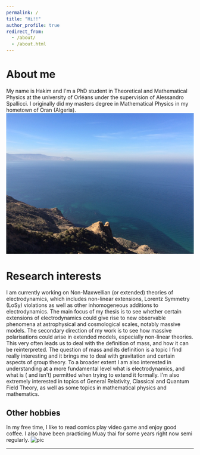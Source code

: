 ```yaml
---
permalink: /
title: "Hi!!"
author_profile: true
redirect_from: 
  - /about/
  - /about.html
---
```

# About me 
My name is Hakim and I'm a PhD student in Theoretical and Mathematical Physics at the university of Orléans under the supervision of Alessandro Spallicci. I originally did my masters degree in Mathematical Physics in my hometown of Oran (Algeria). 
![pic](images/Oran.jpg)


# Research interests 
I am currently working on Non-Maxwellian (or extended) theories of electrodynamics, which includes non-linear extensions, Lorentz Symmetry (LoSy) violations as well as other inhomogeneous additions to electrodynamics.
The main focus of my thesis is to see whether certain extensions of electrodynamics could give rise to new observable phenomena at astrophysical and cosmological scales, notably massive models. 
The secondary direction of my work is to see how massive polarisations could arise in extended models, especially non-linear theories. This very often leads us to deal with the definition of mass, and how it can be reinterpreted.
The question of mass and its definition is a topic I find really interesting and it brings me to deal with gravitation and certain aspects of group theory.
To a broader extent I am also interested in understanding at a more fundamental level what is electrodynamics, and what is ( and isn't) permitted when trying to extend it formally.
I'm also extremely interested in topics of General Relativity, Classical and Quantum Field Theory, as well as some topics in mathematical physics and mathematics.

## Other hobbies
In my free time, I like to read comics play video game and enjoy good coffee. I also have been practicing Muay thai for some years right now semi regularly. 
![pic](images/foo-bar-identity.jpg)

------
